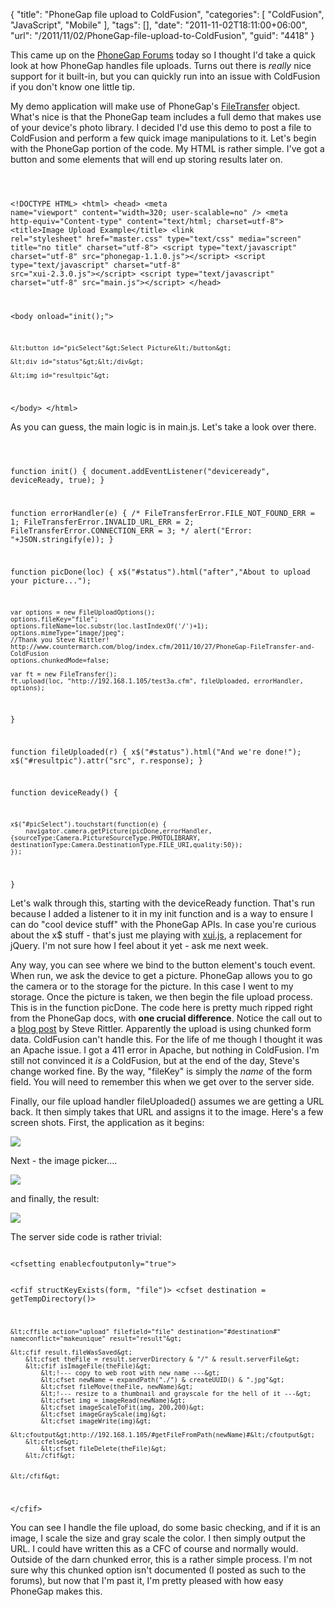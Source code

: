 {
	"title": "PhoneGap file upload to ColdFusion",
	"categories": [
		"ColdFusion",
		"JavaScript",
		"Mobile"
	],
	"tags": [],
	"date": "2011-11-02T18:11:00+06:00",
	"url": "/2011/11/02/PhoneGap-file-upload-to-ColdFusion",
	"guid": "4418"
}

This came up on the <a href="https://groups.google.com/forum/#!forum/phonegap">PhoneGap Forums</a> today so I thought I'd take a quick look at how PhoneGap handles file uploads. Turns out there is <i>really</i> nice support for it built-in, but you can quickly run into an issue with ColdFusion if you don't know one little tip.
<!--more-->
<p>

My demo application will make use of PhoneGap's <a href="http://docs.phonegap.com/en/1.0.0/phonegap_file_file.md.html#FileTransfer">FileTransfer</a> object. What's nice is that the PhoneGap team includes a full demo that makes use of your device's photo library. I decided I'd use this demo to post a file to ColdFusion and perform a few quick image manipulations to it. Let's begin with the PhoneGap portion of the code. My HTML is rather simple. I've got a button and some elements that will end up storing results later on.

<p>

<code>

&lt;!DOCTYPE HTML&gt;
&lt;html&gt;
&lt;head&gt;
	&lt;meta name="viewport" content="width=320; user-scalable=no" /&gt;
	&lt;meta http-equiv="Content-type" content="text/html; charset=utf-8"&gt;
	&lt;title&gt;Image Upload Example&lt;/title&gt;
	&lt;link rel="stylesheet" href="master.css" type="text/css" media="screen" title="no title" charset="utf-8"&gt;
	&lt;script type="text/javascript" charset="utf-8" src="phonegap-1.1.0.js"&gt;&lt;/script&gt;
	&lt;script type="text/javascript" charset="utf-8" src="xui-2.3.0.js"&gt;&lt;/script&gt;
	&lt;script type="text/javascript" charset="utf-8" src="main.js"&gt;&lt;/script&gt;
&lt;/head&gt;

&lt;body onload="init();"&gt;
	
	&lt;button id="picSelect"&gt;Select Picture&lt;/button&gt;
	
	&lt;div id="status"&gt;&lt;/div&gt;

	&lt;img id="resultpic"&gt;
			
&lt;/body&gt;
&lt;/html&gt;
</code>

<p>

As you can guess, the main logic is in main.js. Let's take a look over there.

<p>

<code>


function init() {
    document.addEventListener("deviceready", deviceReady, true);
}

function errorHandler(e) {
    /*
     FileTransferError.FILE_NOT_FOUND_ERR = 1;
    FileTransferError.INVALID_URL_ERR = 2;
    FileTransferError.CONNECTION_ERR = 3;
    */
    alert("Error: "+JSON.stringify(e));
}

function picDone(loc) {
    x$("#status").html("after","About to upload your picture...");

    
    var options = new FileUploadOptions();
    options.fileKey="file";
    options.fileName=loc.substr(loc.lastIndexOf('/')+1);
    options.mimeType="image/jpeg";
    //Thank you Steve Rittler! http://www.countermarch.com/blog/index.cfm/2011/10/27/PhoneGap-FileTransfer-and-ColdFusion
    options.chunkedMode=false;

    var ft = new FileTransfer();
    ft.upload(loc, "http://192.168.1.105/test3a.cfm", fileUploaded, errorHandler, options);
}

function fileUploaded(r) {
    x$("#status").html("And we're done!");
    x$("#resultpic").attr("src", r.response);
}

function deviceReady() {
    
    x$("#picSelect").touchstart(function(e) {
        navigator.camera.getPicture(picDone,errorHandler,{sourceType:Camera.PictureSourceType.PHOTOLIBRARY, destinationType:Camera.DestinationType.FILE_URI,quality:50}); 
    });

}
</code>

<p>

Let's walk through this, starting with the deviceReady function. That's run because I added a listener to it in my init function and is a way to ensure I can do "cool device stuff" with the PhoneGap APIs. In case you're curious about the x$ stuff - that's just me playing with <a href="http://xuijs.com/">xui.js</a>, a replacement for jQuery. I'm not sure how I feel about it yet - ask me next week. 

<p>

Any way, you can see where we bind to the button element's touch event. When run, we ask the device to get a picture. PhoneGap allows you to go the camera or to the storage for the picture. In this case I went to my storage. Once the picture is taken, we then begin the file upload process. This is in the function picDone. The code here is pretty much ripped right from the PhoneGap docs, with <b>one crucial difference</b>. Notice the call out to a <a href="http://www.countermarch.com/blog/index.cfm/2011/10/27/PhoneGap-FileTransfer-and-ColdFusion">blog post</a> by Steve Rittler. Apparently the upload is using chunked form data. ColdFusion can't handle this. For the life of me though I thought it was an Apache issue. I got a 411 error in Apache, but nothing in ColdFusion. I'm still not convinced it <i>is</i> a ColdFusion, but at the end of the day, Steve's change worked fine. By the way, "fileKey" is simply the <i>name</i> of the form field. You will need to remember this when we get over to the server side. 

<p>

Finally, our file upload handler fileUploaded() assumes we are getting a URL back. It then simply takes that URL and assigns it to the image. Here's a few screen shots. First, the application as it begins:

<p>

<img src="http://www.raymondcamden.com/images/device-2011-11-02-161436.png" />

<p>

Next - the image picker....

<p>

<img src="http://www.coldfusionjedi.com/images/shot22.png" />

<p>

and finally, the result:

<p>

<img src="http://www.coldfusionjedi.com/images/shot31.png" />

<p>

The server side code is rather trivial:

<p>

<code>
&lt;cfsetting enablecfoutputonly="true"&gt;

&lt;cfif structKeyExists(form, "file")&gt;
	&lt;cfset destination = getTempDirectory()&gt;
	
	&lt;cffile action="upload" filefield="file" destination="#destination#" nameconflict="makeunique" result="result"&gt;
	
	&lt;cfif result.fileWasSaved&gt;
		&lt;cfset theFile = result.serverDirectory & "/" & result.serverFile&gt;
		&lt;cfif isImageFile(theFile)&gt;
			&lt;!--- copy to web root with new name ---&gt;
			&lt;cfset newName = expandPath("./") & createUUID() & ".jpg"&gt;
			&lt;cfset fileMove(theFile, newName)&gt;
			&lt;!--- resize to a thumbnail and grayscale for the hell of it ---&gt;
			&lt;cfset img = imageRead(newName)&gt;
			&lt;cfset imageScaleToFit(img, 200,200)&gt;
			&lt;cfset imageGrayScale(img)&gt;
			&lt;cfset imageWrite(img)&gt;
			&lt;cfoutput&gt;http://192.168.1.105/#getFileFromPath(newName)#&lt;/cfoutput&gt;
		&lt;cfelse&gt;
			&lt;cfset fileDelete(theFile)&gt;
		&lt;/cfif&gt;

		
	&lt;/cfif&gt;
	
&lt;/cfif&gt;
</code>

<p>

You can see I handle the file upload, do some basic checking, and if it is an image, I scale the size and gray scale the color. I then simply output the URL. I could have written this as a CFC of course and normally would.  Outside of the darn chunked error, this is a rather simple process. I'm not sure why this chunked option isn't documented (I posted as such to the forums), but now that I'm past it, I'm pretty pleased with how easy PhoneGap makes this.